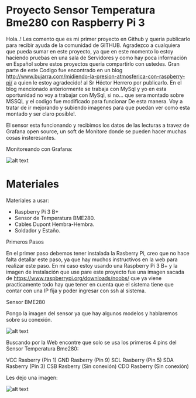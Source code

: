 #  Proyecto Sensor Temperatura Bme280 con Raspberry Pi 3

Hola..! Les comento que es mi primer proyecto en Github y queria publicarlo para recibir ayuda de la comunidad de GITHUB.
Agradezco a cualquiera que pueda sumar en este proyecto, ya que en este momento lo estoy haciendo pruebas en una sala de Servidores y como hay poca información en Español sobre estos proyectos queria compartirlo con ustedes.
Gran parte de este Codigo fue encontrado en un blog http://www.bujarra.com/midiendo-la-presion-atmosferica-con-raspberry-pi/ a quien le estoy agradecido! al Sr Héctor Herrero por publicarlo.
En el blog mencionado anteriormente se trabaja con MySql y yo en esta oportunidad no voy a trabajar con MySql, si no... que sera montado sobre MSSQL y el codigo fue modificado para funcionar De esta manera.
Voy a tratar de ir mejorando y subiendo imagenes para que puedan ver como esta montado y ser claro posible!.


El sensor esta funcionando y recibimos los datos de las lecturas a travez de Grafana open source, un soft de Monitore donde se pueden hacer muchas cosas insteresantes.

Monitoreando con Grafana:

![alt text](https://github.com/ivoxdavanzo/SensorTemperaturaBme280/blob/master/Imagenes/MonitorGrafana.JPG)

Materiales
===========

Materiales a usar:

- Raspberry Pi 3 B+
- Sensor de Temperatura BME280.
- Cables Dupont Hembra-Hembra.
- Soldador y Estaño.


Primeros Pasos

En el primer paso debemos tener instalada la Rasberry Pi, creo que no hace falta detallar este paso, ya que hay muchos instructivos en la web para realizar este paso.
En mi caso estoy usando una Raspberry Pi 3 B+ y la imagen de instalación que use pare este proyecto fue una imagen sacada de https://www.raspberrypi.org/downloads/noobs/ que ya viene practicamente todo
hay que tener en cuenta que el sistema tiene que contar con una IP fija y poder ingresar con ssh al sistema.

Sensor BME280

Pongo la imagen del sensor ya que hay algunos modelos y hablaremos sobre su conexión.

![alt text](https://github.com/ivoxdavanzo/SensorTemperaturaBme280/blob/master/Imagenes/CapturaSensorBME280.JPG)

Buscando por la Web encontre que solo se usa los primeros 4 pins del Sensor Temperatura Bme280:


VCC   Rasberry (Pin 1)
GND   Rasberry (Pin 9)
SCL   Rasberry (Pin 5)
SDA   Rasberry (Pin 3)
CSB   Rasberry (Sin conexión)
CDO   Rasberry (Sin conexión)

Les dejo una imagen:

![alt text](https://github.com/ivoxdavanzo/SensorTemperaturaBme280/blob/master/Imagenes/Configuraci%C3%B3n%20pin.JPG)

